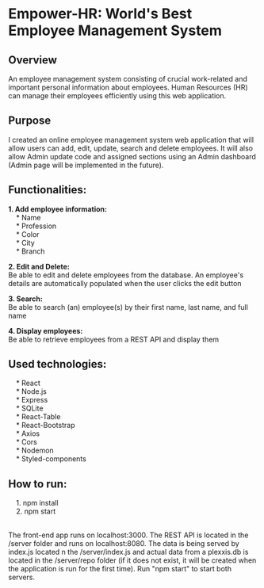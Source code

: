 # Empower-HR: World's Best Employee Management System


## Overview
An employee management system consisting of crucial work-related and important personal information about employees. Human Resources (HR) can manage their employees efficiently using this web application.

## Purpose
I created an online employee management system web application that will allow users can add, edit, update, search and delete employees. It will also allow Admin update code and assigned sections using an Admin dashboard (Admin page will be implemented in the future).

## Functionalities:

**1. Add employee information:** <br />
&nbsp; &nbsp; * Name <br />
&nbsp; &nbsp; * Profession <br />
&nbsp; &nbsp; * Color <br />
&nbsp; &nbsp; * City <br />
&nbsp; &nbsp; * Branch <br />

**2. Edit and Delete:** <br />
 Be able to edit and delete employees from the database. An employee's details are automatically populated when the user clicks the edit button

**3. Search:** <br />
 Be able to search (an) employee(s) by their first name, last name, and full name

**4. Display employees:** <br />
 Be able to retrieve employees from a REST API and display them
 


## Used technologies:
&nbsp; &nbsp; * React <br />
&nbsp; &nbsp; * Node.js <br />
&nbsp; &nbsp; * Express <br />
&nbsp; &nbsp; * SQLite <br />
&nbsp; &nbsp; * React-Table <br />
&nbsp; &nbsp; * React-Bootstrap <br />
&nbsp; &nbsp; * Axios <br />
&nbsp; &nbsp; * Cors <br />
&nbsp; &nbsp; * Nodemon <br />
&nbsp; &nbsp; * Styled-components <br />


## How to run:

&nbsp; &nbsp; 1. npm install <br />
&nbsp; &nbsp; 2. npm start <br /><br />

The front-end app runs on localhost:3000. The REST API is located in the /server folder and runs on localhost:8080. The data is being served by index.js located n the /server/index.js and actual data from a plexxis.db is located in the /server/repo folder (if it does not exist, it will be created when the application is run for the first time). Run "npm start" to start both servers.
